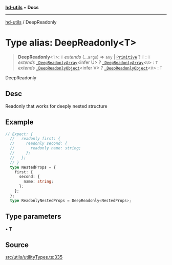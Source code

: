 [**hd-utils**](../README.md) • **Docs**

***

[hd-utils](../globals.md) / DeepReadonly

# Type alias: DeepReadonly\<T\>

> **DeepReadonly**\<`T`\>: `T` *extends* (...`args`) => `any` \| [`Primitive`](Primitive.md) ? `T` : `T` *extends* [`_DeepReadonlyArray`](../interfaces/DeepReadonlyArray.md)\<infer U\> ? [`_DeepReadonlyArray`](../interfaces/DeepReadonlyArray.md)\<`U`\> : `T` *extends* [`_DeepReadonlyObject`](DeepReadonlyObject.md)\<infer V\> ? [`_DeepReadonlyObject`](DeepReadonlyObject.md)\<`V`\> : `T`

DeepReadonly

## Desc

Readonly that works for deeply nested structure

## Example

```ts
// Expect: {
  //   readonly first: {
  //     readonly second: {
  //       readonly name: string;
  //     };
  //   };
  // }
  type NestedProps = {
    first: {
      second: {
        name: string;
      };
    };
  };
  type ReadonlyNestedProps = DeepReadonly<NestedProps>;
```

## Type parameters

• **T**

## Source

[src/utils/utilityTypes.ts:335](https://github.com/AhmadHddad/h-utils/blob/f7bb9ae71f981ffef49079271b9540862594b7e6/src/utils/utilityTypes.ts#L335)
